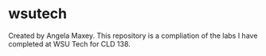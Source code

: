 # wsutech
Created by Angela Maxey.
This repository is a compliation of the labs I have completed at WSU Tech for CLD 138.
